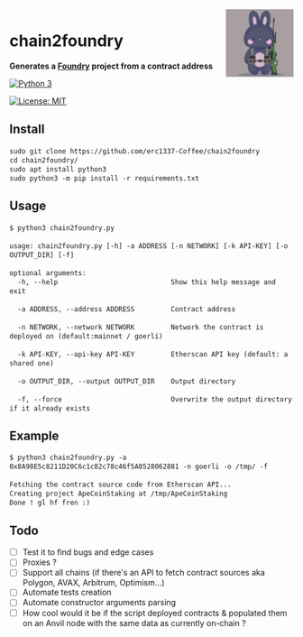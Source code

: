 <img src="logo.png" alt="erc1337 logo" align="right" width="120" />

# chain2foundry

**Generates a [Foundry](https://github.com/foundry-rs/foundry) project from a contract address**

[![Python 3](https://img.shields.io/badge/python-3-blue.svg)](https://www.python.org/downloads/release/python-3/)

[![License: MIT](https://img.shields.io/badge/License-MIT-yellow.svg)](https://opensource.org/licenses/MIT)


## Install
```
sudo git clone https://github.com/erc1337-Coffee/chain2foundry
cd chain2foundry/
sudo apt install python3
sudo python3 -m pip install -r requirements.txt
```

## Usage
```
$ python3 chain2foundry.py

usage: chain2foundry.py [-h] -a ADDRESS [-n NETWORK] [-k API-KEY] [-o OUTPUT_DIR] [-f]

optional arguments:
  -h, --help            				Show this help message and exit

  -a ADDRESS, --address ADDRESS         Contract address

  -n NETWORK, --network NETWORK         Network the contract is deployed on (default:mainnet / goerli)

  -k API-KEY, --api-key API-KEY         Etherscan API key (default: a shared one)

  -o OUTPUT_DIR, --output OUTPUT_DIR    Output directory

  -f, --force                           Overwrite the output directory if it already exists
```

## Example
```
$ python3 chain2foundry.py -a 0x8A98E5c8211D20C6c1c82c78c46f5A0528062881 -n goerli -o /tmp/ -f

Fetching the contract source code from Etherscan API...
Creating project ApeCoinStaking at /tmp/ApeCoinStaking
Done ! gl hf fren :)
```

## Todo

- [ ] Test it to find bugs and edge cases
- [ ] Proxies ?
- [ ] Support all chains (if there's an API to fetch contract sources aka Polygon, AVAX, Arbitrum, Optimism...)
- [ ] Automate tests creation
- [ ] Automate constructor arguments parsing
- [ ] How cool would it be if the script deployed contracts & populated them on an Anvil node with the same data as currently on-chain ?
